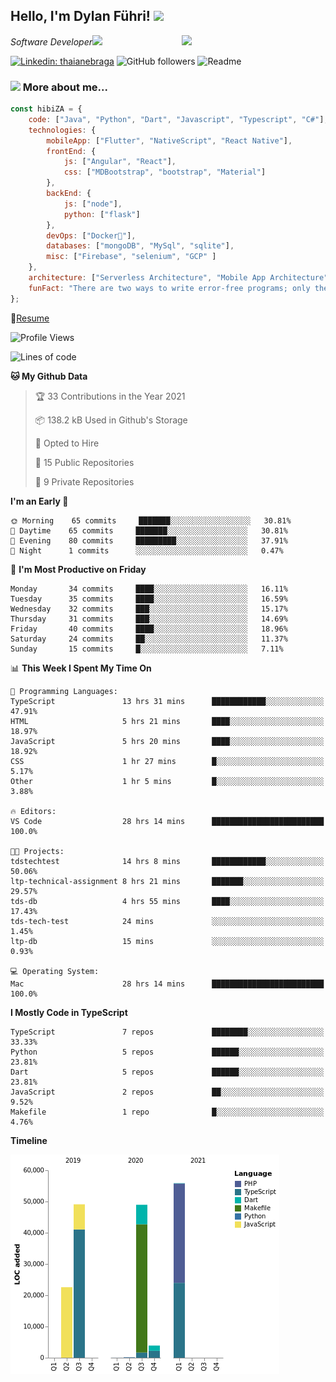 <h2>Hello, I'm Dylan Führi! <img src="https://media.giphy.com/media/12oufCB0MyZ1Go/giphy.gif" width="50"></h2>
<img align='right' src="https://media.giphy.com/media/836HiJc7pgzy8iNXCn/giphy.gif" width="230">
<p><em>Software Developer</a><img src="https://media.giphy.com/media/WUlplcMpOCEmTGBtBW/giphy.gif" width="30"> 
</em></p>

[![Linkedin: thaianebraga](https://img.shields.io/badge/-Dylan-blue?style=flat-square&logo=Linkedin&logoColor=white&link=https://www.linkedin.com/in/dylan-fuhri/)](https://www.linkedin.com/in/dylan-fuhri/)
![GitHub followers](https://img.shields.io/github/followers/HibiZA?style=social)
![Readme](https://github.com/HibiZA/HibiZA/workflows/Readme/badge.svg)

### <img src="https://media.giphy.com/media/VgCDAzcKvsR6OM0uWg/giphy.gif" width="50"> More about me...  

```javascript
const hibiZA = {
    code: ["Java", "Python", "Dart", "Javascript", "Typescript", "C#"],
    technologies: {
        mobileApp: ["Flutter", "NativeScript", "React Native"],
        frontEnd: {
            js: ["Angular", "React"],
            css: ["MDBootstrap", "bootstrap", "Material"]
        },
        backEnd: {
            js: ["node"],
            python: ["flask"]
        },
        devOps: ["Docker🐳"],
        databases: ["mongoDB", "MySql", "sqlite"],
        misc: ["Firebase", "selenium", "GCP" ]
    },
    architecture: ["Serverless Architecture", "Mobile App Architecture"],
    funFact: "There are two ways to write error-free programs; only the third one works"
};
```
📝[Resume](https://drive.google.com/file/d/1RjxKCcvUeoyYgnL_eCwQ9zay77Ayr0Xu/view?usp=sharing)
<!--START_SECTION:waka-->
![Profile Views](http://img.shields.io/badge/Profile%20Views-6-blue)

![Lines of code](https://img.shields.io/badge/From%20Hello%20World%20I%27ve%20Written-180546%20lines%20of%20code-blue)

**🐱 My Github Data** 

> 🏆 33 Contributions in the Year 2021
 > 
> 📦 138.2 kB Used in Github's Storage 
 > 
> 💼 Opted to Hire
 > 
> 📜 15 Public Repositories 
 > 
> 🔑 9 Private Repositories  
 > 
**I'm an Early 🐤** 

```text
🌞 Morning    65 commits     ███████░░░░░░░░░░░░░░░░░░   30.81% 
🌆 Daytime    65 commits     ███████░░░░░░░░░░░░░░░░░░   30.81% 
🌃 Evening    80 commits     █████████░░░░░░░░░░░░░░░░   37.91% 
🌙 Night      1 commits      ░░░░░░░░░░░░░░░░░░░░░░░░░   0.47%

```
📅 **I'm Most Productive on Friday** 

```text
Monday       34 commits     ████░░░░░░░░░░░░░░░░░░░░░   16.11% 
Tuesday      35 commits     ████░░░░░░░░░░░░░░░░░░░░░   16.59% 
Wednesday    32 commits     ███░░░░░░░░░░░░░░░░░░░░░░   15.17% 
Thursday     31 commits     ███░░░░░░░░░░░░░░░░░░░░░░   14.69% 
Friday       40 commits     ████░░░░░░░░░░░░░░░░░░░░░   18.96% 
Saturday     24 commits     ██░░░░░░░░░░░░░░░░░░░░░░░   11.37% 
Sunday       15 commits     █░░░░░░░░░░░░░░░░░░░░░░░░   7.11%

```


📊 **This Week I Spent My Time On** 

```text
💬 Programming Languages: 
TypeScript               13 hrs 31 mins      ████████████░░░░░░░░░░░░░   47.91% 
HTML                     5 hrs 21 mins       ████░░░░░░░░░░░░░░░░░░░░░   18.97% 
JavaScript               5 hrs 20 mins       ████░░░░░░░░░░░░░░░░░░░░░   18.92% 
CSS                      1 hr 27 mins        █░░░░░░░░░░░░░░░░░░░░░░░░   5.17% 
Other                    1 hr 5 mins         █░░░░░░░░░░░░░░░░░░░░░░░░   3.88%

🔥 Editors: 
VS Code                  28 hrs 14 mins      █████████████████████████   100.0%

🐱‍💻 Projects: 
tdstechtest              14 hrs 8 mins       ████████████░░░░░░░░░░░░░   50.06% 
ltp-technical-assignment 8 hrs 21 mins       ███████░░░░░░░░░░░░░░░░░░   29.57% 
tds-db                   4 hrs 55 mins       ████░░░░░░░░░░░░░░░░░░░░░   17.43% 
tds-tech-test            24 mins             ░░░░░░░░░░░░░░░░░░░░░░░░░   1.45% 
ltp-db                   15 mins             ░░░░░░░░░░░░░░░░░░░░░░░░░   0.93%

💻 Operating System: 
Mac                      28 hrs 14 mins      █████████████████████████   100.0%

```

**I Mostly Code in TypeScript** 

```text
TypeScript               7 repos             ████████░░░░░░░░░░░░░░░░░   33.33% 
Python                   5 repos             ██████░░░░░░░░░░░░░░░░░░░   23.81% 
Dart                     5 repos             ██████░░░░░░░░░░░░░░░░░░░   23.81% 
JavaScript               2 repos             ██░░░░░░░░░░░░░░░░░░░░░░░   9.52% 
Makefile                 1 repo              █░░░░░░░░░░░░░░░░░░░░░░░░   4.76%

```


**Timeline**

![Chart not found](https://raw.githubusercontent.com/HibiZA/HibiZA/master/charts/bar_graph.png) 


<!--END_SECTION:waka-->
